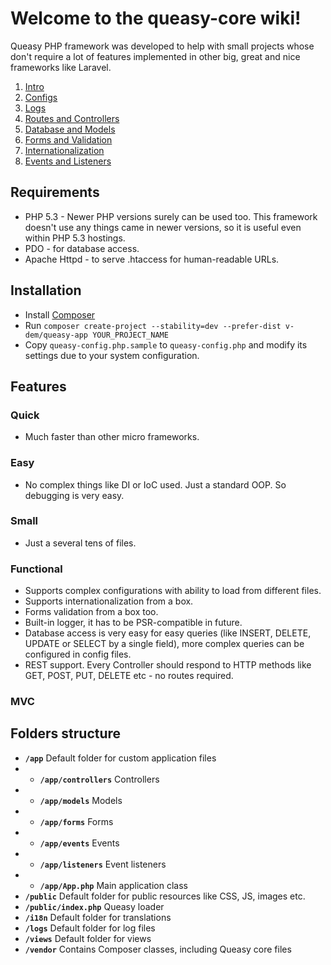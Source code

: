 # Welcome to the queasy-core wiki!

Queasy PHP framework was developed to help with small projects whose don't require a lot of features implemented in other big, great and nice frameworks like Laravel.

1. [Intro](https://github.com/v-dem/queasy-core/wiki/Intro)
2. [Configs](https://github.com/v-dem/queasy-core/wiki/Configs)
3. [Logs](https://github.com/v-dem/queasy-core/wiki/Logs)
4. [Routes and Controllers](https://github.com/v-dem/queasy-core/wiki/Routes)
5. [Database and Models](https://github.com/v-dem/queasy-core/wiki/Database-and-Models)
6. [Forms and Validation](https://github.com/v-dem/queasy-core/wiki/Forms)
7. [Internationalization](https://github.com/v-dem/queasy-core/wiki/Internationalization)
8. [Events and Listeners](https://github.com/v-dem/queasy-core/wiki/Events)

## Requirements
* PHP 5.3 - Newer PHP versions surely can be used too. This framework doesn't use any things came in newer versions, so it is useful even within PHP 5.3 hostings.
* PDO - for database access.
* Apache Httpd - to serve .htaccess for human-readable URLs.

## Installation
* Install [Composer](http://getcomposer.org/download/)
* Run `composer create-project --stability=dev --prefer-dist v-dem/queasy-app YOUR_PROJECT_NAME`
* Copy `queasy-config.php.sample` to `queasy-config.php` and modify its settings due to your system configuration.

## Features

### Quick
* Much faster than other micro frameworks.

### Easy
* No complex things like DI or IoC used. Just a standard OOP. So debugging is very easy.

### Small
* Just a several tens of files.

### Functional
* Supports complex configurations with ability to load from different files.
* Supports internationalization from a box.
* Forms validation from a box too.
* Built-in logger, it has to be PSR-compatible in future.
* Database access is very easy for easy queries (like INSERT, DELETE, UPDATE or SELECT by a single field), more complex queries can be configured in config files.
* REST support. Every Controller should respond to HTTP methods like GET, POST, PUT, DELETE etc - no routes required.

### MVC

## Folders structure
* **`/app`** Default folder for custom application files
* * **`/app/controllers`** Controllers
* * **`/app/models`** Models
* * **`/app/forms`** Forms
* * **`/app/events`** Events
* * **`/app/listeners`** Event listeners
* * **`/app/App.php`** Main application class
* **`/public`** Default folder for public resources like CSS, JS, images etc.
* **`/public/index.php`** Queasy loader
* **`/i18n`** Default folder for translations
* **`/logs`** Default folder for log files
* **`/views`** Default folder for views
* **`/vendor`** Contains Composer classes, including Queasy core files

